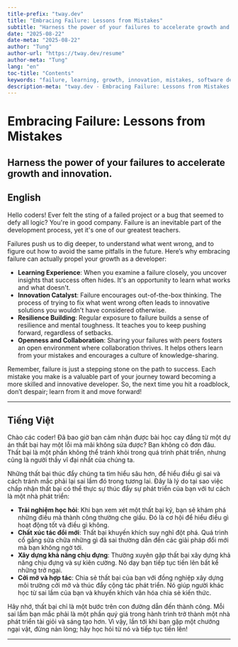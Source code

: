 ```yaml
---
title-prefix: "tway.dev"
title: "Embracing Failure: Lessons from Mistakes"
subtitle: "Harness the power of your failures to accelerate growth and innovation."
date: "2025-08-22"
date-meta: "2025-08-22"
author: "Tung"
author-url: "https://tway.dev/resume"
author-meta: "Tung"
lang: "en"
toc-title: "Contents"
keywords: "failure, learning, growth, innovation, mistakes, software development"
description-meta: "tway.dev - Embracing Failure: Lessons from Mistakes - Harness the power of your failures to accelerate growth and innovation."
---
```


# Embracing Failure: Lessons from Mistakes
## Harness the power of your failures to accelerate growth and innovation.

## English
Hello coders! Ever felt the sting of a failed project or a bug that seemed to defy all logic? You're in good company. Failure is an inevitable part of the development process, yet it's one of our greatest teachers.

Failures push us to dig deeper, to understand what went wrong, and to figure out how to avoid the same pitfalls in the future. Here’s why embracing failure can actually propel your growth as a developer:

- **Learning Experience**: When you examine a failure closely, you uncover insights that success often hides. It's an opportunity to learn what works and what doesn't.
- **Innovation Catalyst**: Failure encourages out-of-the-box thinking. The process of trying to fix what went wrong often leads to innovative solutions you wouldn't have considered otherwise.
- **Resilience Building**: Regular exposure to failure builds a sense of resilience and mental toughness. It teaches you to keep pushing forward, regardless of setbacks.
- **Openness and Collaboration**: Sharing your failures with peers fosters an open environment where collaboration thrives. It helps others learn from your mistakes and encourages a culture of knowledge-sharing.

Remember, failure is just a stepping stone on the path to success. Each mistake you make is a valuable part of your journey toward becoming a more skilled and innovative developer. So, the next time you hit a roadblock, don’t despair; learn from it and move forward!

---

## Tiếng Việt
Chào các coder! Đã bao giờ bạn cảm nhận được bài học cay đắng từ một dự án thất bại hay một lỗi mà mãi không sửa được? Bạn không cô đơn đâu. Thất bại là một phần không thể tránh khỏi trong quá trình phát triển, nhưng cũng là người thầy vĩ đại nhất của chúng ta.

Những thất bại thúc đẩy chúng ta tìm hiểu sâu hơn, để hiểu điều gì sai và cách tránh mắc phải lại sai lầm đó trong tương lai. Đây là lý do tại sao việc chấp nhận thất bại có thể thực sự thúc đẩy sự phát triển của bạn với tư cách là một nhà phát triển:

- **Trải nghiệm học hỏi**: Khi bạn xem xét một thất bại kỹ, bạn sẽ khám phá những điều mà thành công thường che giấu. Đó là cơ hội để hiểu điều gì hoạt động tốt và điều gì không.
- **Chất xúc tác đổi mới**: Thất bại khuyến khích suy nghĩ đột phá. Quá trình cố gắng sửa chữa những gì đã sai thường dẫn đến các giải pháp đổi mới mà bạn không ngờ tới.
- **Xây dựng khả năng chịu đựng**: Thường xuyên gặp thất bại xây dựng khả năng chịu đựng và sự kiên cường. Nó dạy bạn tiếp tục tiến lên bất kể những trở ngại.
- **Cởi mở và hợp tác**: Chia sẻ thất bại của bạn với đồng nghiệp xây dựng môi trường cởi mở và thúc đẩy cộng tác phát triển. Nó giúp người khác học từ sai lầm của bạn và khuyến khích văn hóa chia sẻ kiến thức.

Hãy nhớ, thất bại chỉ là một bước trên con đường dẫn đến thành công. Mỗi sai lầm bạn mắc phải là một phần quý giá trong hành trình trở thành một nhà phát triển tài giỏi và sáng tạo hơn. Vì vậy, lần tới khi bạn gặp một chướng ngại vật, đừng nản lòng; hãy học hỏi từ nó và tiếp tục tiến lên!

---